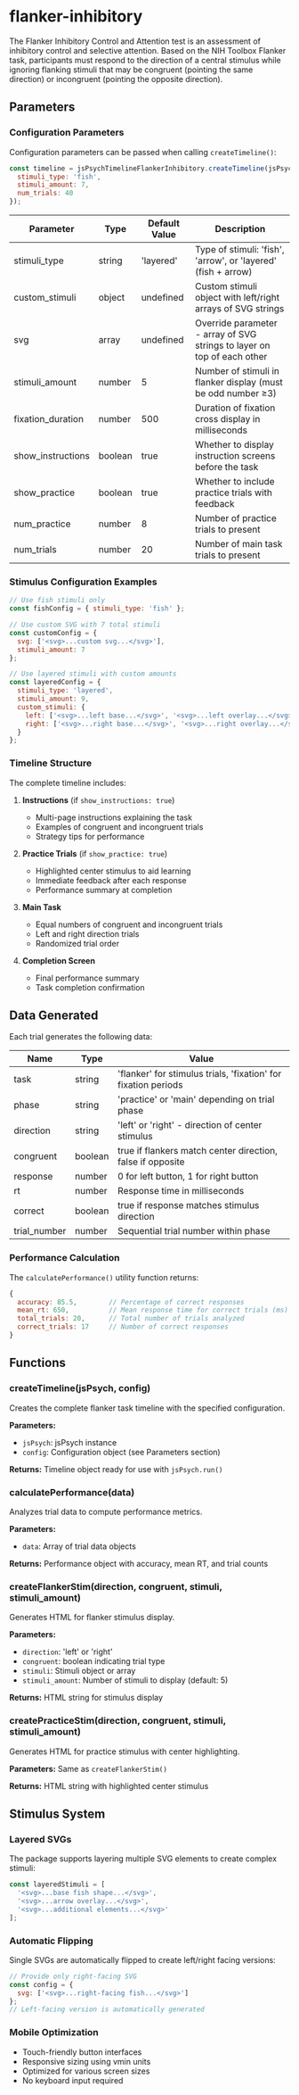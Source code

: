 # flanker-inhibitory

The Flanker Inhibitory Control and Attention test is an assessment of inhibitory control and selective attention. Based on the NIH Toolbox Flanker task, participants must respond to the direction of a central stimulus while ignoring flanking stimuli that may be congruent (pointing the same direction) or incongruent (pointing the opposite direction).

## Parameters

### Configuration Parameters

Configuration parameters can be passed when calling `createTimeline()`:

```js
const timeline = jsPsychTimelineFlankerInhibitory.createTimeline(jsPsych, {
  stimuli_type: 'fish',
  stimuli_amount: 7,
  num_trials: 40
});
```

Parameter | Type | Default Value | Description
----------|------|---------------|------------
stimuli_type | string | 'layered' | Type of stimuli: 'fish', 'arrow', or 'layered' (fish + arrow)
custom_stimuli | object | undefined | Custom stimuli object with left/right arrays of SVG strings
svg | array | undefined | Override parameter - array of SVG strings to layer on top of each other
stimuli_amount | number | 5 | Number of stimuli in flanker display (must be odd number ≥3)
fixation_duration | number | 500 | Duration of fixation cross display in milliseconds
show_instructions | boolean | true | Whether to display instruction screens before the task
show_practice | boolean | true | Whether to include practice trials with feedback
num_practice | number | 8 | Number of practice trials to present
num_trials | number | 20 | Number of main task trials to present

### Stimulus Configuration Examples

```js
// Use fish stimuli only
const fishConfig = { stimuli_type: 'fish' };

// Use custom SVG with 7 total stimuli
const customConfig = {
  svg: ['<svg>...custom svg...</svg>'],
  stimuli_amount: 7
};

// Use layered stimuli with custom amounts
const layeredConfig = {
  stimuli_type: 'layered',
  stimuli_amount: 9,
  custom_stimuli: {
    left: ['<svg>...left base...</svg>', '<svg>...left overlay...</svg>'],
    right: ['<svg>...right base...</svg>', '<svg>...right overlay...</svg>']
  }
};
```

### Timeline Structure

The complete timeline includes:

1. **Instructions** (if `show_instructions: true`)
   - Multi-page instructions explaining the task
   - Examples of congruent and incongruent trials
   - Strategy tips for performance

2. **Practice Trials** (if `show_practice: true`)
   - Highlighted center stimulus to aid learning
   - Immediate feedback after each response
   - Performance summary at completion

3. **Main Task**
   - Equal numbers of congruent and incongruent trials
   - Left and right direction trials
   - Randomized trial order

4. **Completion Screen**
   - Final performance summary
   - Task completion confirmation

## Data Generated

Each trial generates the following data:

Name | Type | Value
-----|------|------
task | string | 'flanker' for stimulus trials, 'fixation' for fixation periods
phase | string | 'practice' or 'main' depending on trial phase
direction | string | 'left' or 'right' - direction of center stimulus
congruent | boolean | true if flankers match center direction, false if opposite
response | number | 0 for left button, 1 for right button
rt | number | Response time in milliseconds
correct | boolean | true if response matches stimulus direction
trial_number | number | Sequential trial number within phase

### Performance Calculation

The `calculatePerformance()` utility function returns:

```js
{
  accuracy: 85.5,        // Percentage of correct responses
  mean_rt: 650,          // Mean response time for correct trials (ms)
  total_trials: 20,      // Total number of trials analyzed
  correct_trials: 17     // Number of correct responses
}
```

## Functions

### createTimeline(jsPsych, config)

Creates the complete flanker task timeline with the specified configuration.

**Parameters:**
- `jsPsych`: jsPsych instance
- `config`: Configuration object (see Parameters section)

**Returns:** Timeline object ready for use with `jsPsych.run()`

### calculatePerformance(data)

Analyzes trial data to compute performance metrics.

**Parameters:**
- `data`: Array of trial data objects

**Returns:** Performance object with accuracy, mean RT, and trial counts

### createFlankerStim(direction, congruent, stimuli, stimuli_amount)

Generates HTML for flanker stimulus display.

**Parameters:**
- `direction`: 'left' or 'right'
- `congruent`: boolean indicating trial type
- `stimuli`: Stimuli object or array
- `stimuli_amount`: Number of stimuli to display (default: 5)

**Returns:** HTML string for stimulus display

### createPracticeStim(direction, congruent, stimuli, stimuli_amount)

Generates HTML for practice stimulus with center highlighting.

**Parameters:** Same as `createFlankerStim()`

**Returns:** HTML string with highlighted center stimulus

## Stimulus System

### Layered SVGs

The package supports layering multiple SVG elements to create complex stimuli:

```js
const layeredStimuli = [
  '<svg>...base fish shape...</svg>',
  '<svg>...arrow overlay...</svg>',
  '<svg>...additional elements...</svg>'
];
```

### Automatic Flipping

Single SVGs are automatically flipped to create left/right facing versions:

```js
// Provide only right-facing SVG
const config = {
  svg: ['<svg>...right-facing fish...</svg>']
};
// Left-facing version is automatically generated
```

### Mobile Optimization

- Touch-friendly button interfaces
- Responsive sizing using vmin units
- Optimized for various screen sizes
- No keyboard input required

